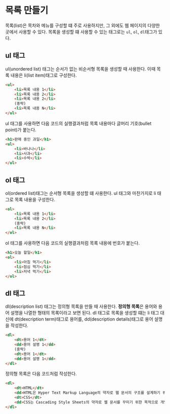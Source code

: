 # 목록 만들기
목록(list)은 목차와 메뉴를 구성할 떄 주로 사용하지만, 그 외에도 웹 페이지의 다양한 곳에서 사용할 수 있다.
목록을 생성할 떄 사용할 수 있는 태그로는 `ul`, `ol`, `dl`태그가 있다.

## ul 태그
ul(unordered list) 태그는 순서가 없는 비순서형 목록을 생성할 때 사용한다. 이때 목록 내용은 li(list item)태그로 구성한다.
```html
<ul>
    <li>목록 내용 1</li>
    <li>목록 내용 2</li>
    <li>목록 내용 2</li>
    (중략)
    <li>목록 내용 N</li>
</ul>
```
ul 태그를 사용하면 다음 코드의 실행결과처럼 목록 내용마다 글머리 기호(bullet point)가 붙는다.
```html
<h1>판매 중인 과일</h1>
<ul>
    <li>바나나</li>
    <li>사과</li>
    <li>수박</li>
</ul>
```

## ol 태그
ol(ordered list)태그는 순서형 목록을 생성할 떄 사용한다. ul 태그와 마찬가지로 li 태그로 목록 내용을 구성한다.
```html 
<ol>
    <li>목록 내용 1</li>
    <li>목록 내용 2</li>
    (중략)
    <li>목록 내용 N</li>
</ol>
```
ol 태그를 사용하면 다음 코드의 실행결과처럼 목록 내용에 번호가 붙는다.
```html
<h1>오늘 할일</h1>
<ol>
    <li>아침 먹기</li>
    <li>점심 먹기</li>
    <li>저녁 먹기</li>
</ol>
```

## dl 태그
dl(description list) 태그는 정의형 목록을 만들 때 사용한다. **정의형 목록**은 용어와 용어 설명을 나열한 형태의 목록이라고 보면 된다.
dl 태그로 목록을 생성할 떄는 li 태그 대신에 dt(dexcription term)태그로 용어를, dd(description details)태그로 용어 설명을 작성한다.

```html
<dl>
    <dt>용어 1</dt>
    <dd>용어 설명 1</dd>
    (중략)
    <dt>용어 1</dt>
    <dd>용어 설명 1</dd>
</dl>
```
정의형 목록은 다음 코드처럼 작성한다.

```html
<dl>
    <dt>HTML</dt>
    <dd>HTML은 Hyper Text Markup Language의 약자로 웹 문서의 구조를 설계하기 위한 목적으로 개발된 언어이다.</dd>
    <dt>CSS</dt>
    <dd>CSS는 Cascading Style Sheets의 약자로 웹 문서를 꾸미기 위한 목적으로 개발된 언어이다.</dd>
</dl>
```

